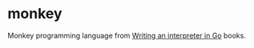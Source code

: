 # monkey
Monkey programming language from [Writing an interpreter in Go](https://interpreterbook.com/) books.